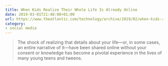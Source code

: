 ```yaml
---
title: When Kids Realize Their Whole Life Is Already Online
date: 2019-03-01T21:48:08+01:00
url: https://www.theatlantic.com/technology/archive/2019/02/when-kids-realize-their-whole-life-already-online/582916/
category:
- social media
---
```

> The shock of realizing that details about your life—or, in some cases, an entire narrative of it—have been shared online without your consent or knowledge has become a pivotal experience in the lives of many young teens and tweens.
